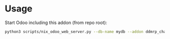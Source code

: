 # Usage

Start Odoo including this addon (from repo root):

```bash
python3 scripts/nix_odoo_web_server.py --db-name mydb --addon ddmrp_chatter
```
